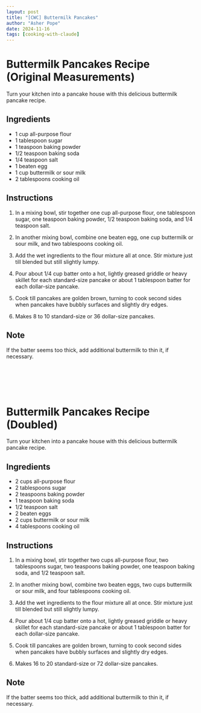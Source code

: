 ```yaml
---
layout: post
title: "[CWC] Buttermilk Pancakes"
author: "Asher Pope"
date: 2024-11-16
tags: [cooking-with-claude]
---
```


# Buttermilk Pancakes Recipe (Original Measurements)

Turn your kitchen into a pancake house with this delicious buttermilk pancake recipe.

## Ingredients

- 1 cup all-purpose flour
- 1 tablespoon sugar
- 1 teaspoon baking powder
- 1/2 teaspoon baking soda
- 1/4 teaspoon salt
- 1 beaten egg
- 1 cup buttermilk or sour milk
- 2 tablespoons cooking oil

## Instructions

1. In a mixing bowl, stir together one cup all-purpose flour, one tablespoon sugar, one teaspoon baking powder, 1/2 teaspoon baking soda, and 1/4 teaspoon salt.

2. In another mixing bowl, combine one beaten egg, one cup buttermilk or sour milk, and two tablespoons cooking oil.

3. Add the wet ingredients to the flour mixture all at once. Stir mixture just till blended but still slightly lumpy.

4. Pour about 1/4 cup batter onto a hot, lightly greased griddle or heavy skillet for each standard-size pancake or about 1 tablespoon batter for each dollar-size pancake.

5. Cook till pancakes are golden brown, turning to cook second sides when pancakes have bubbly surfaces and slightly dry edges.

6. Makes 8 to 10 standard-size or 36 dollar-size pancakes.

## Note

If the batter seems too thick, add additional buttermilk to thin it, if necessary.

<br>
<br>
<br>
<br>

# Buttermilk Pancakes Recipe (Doubled)

Turn your kitchen into a pancake house with this delicious buttermilk pancake recipe.

## Ingredients

- 2 cups all-purpose flour
- 2 tablespoons sugar
- 2 teaspoons baking powder
- 1 teaspoon baking soda
- 1/2 teaspoon salt
- 2 beaten eggs
- 2 cups buttermilk or sour milk
- 4 tablespoons cooking oil

## Instructions

1. In a mixing bowl, stir together two cups all-purpose flour, two tablespoons sugar, two teaspoons baking powder, one teaspoon baking soda, and 1/2 teaspoon salt.

2. In another mixing bowl, combine two beaten eggs, two cups buttermilk or sour milk, and four tablespoons cooking oil.

3. Add the wet ingredients to the flour mixture all at once. Stir mixture just till blended but still slightly lumpy.

4. Pour about 1/4 cup batter onto a hot, lightly greased griddle or heavy skillet for each standard-size pancake or about 1 tablespoon batter for each dollar-size pancake.

5. Cook till pancakes are golden brown, turning to cook second sides when pancakes have bubbly surfaces and slightly dry edges.

6. Makes 16 to 20 standard-size or 72 dollar-size pancakes.

## Note

If the batter seems too thick, add additional buttermilk to thin it, if necessary.